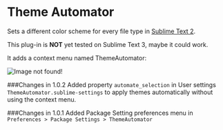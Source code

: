 Theme Automator
=======================

Sets a different color scheme for every file type in [Sublime Text 2](http://www.sublimetext.com/2).

This plug-in is **NOT** yet tested on Sublime Text 3, maybe it could work.

It adds a context menu named ThemeAutomator:

![Image not found!](http://img30.imageshack.us/img30/4923/hoh0.png "ThemeAutomator context menu")


###Changes in 1.0.2
Added property `automate_selection` in User settings `ThemeAutomator.sublime-settings` to apply themes automatically without using the context menu.


###Changes in 1.0.1
Added Package Setting preferences menu in `Preferences > Package Settings > ThemeAutomator`